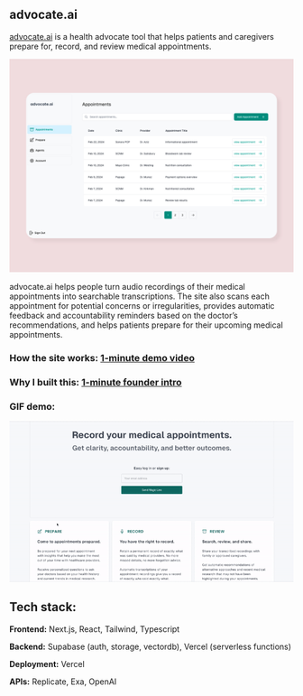 ## advocate.ai

[advocate.ai](https://advocateai.vercel.app/) is a health advocate tool that helps patients and caregivers prepare for, record, and review medical appointments.

![advocateai homepage image](public/advocateai.webp)

advocate.ai helps people turn audio recordings of their medical appointments into searchable transcriptions. The site also scans each appointment for potential concerns or irregularities, provides automatic feedback and accountability reminders based on the doctor’s recommendations, and helps patients prepare for their upcoming medical appointments. 

### How the site works: [1-minute demo video](https://youtu.be/8egWnTs9TM8)

### Why I built this: [1-minute founder intro](https://youtu.be/OKYhPXrVUIw)

### GIF demo:
![advocate.ai gif illustration](public/advocategif.gif)


## Tech stack:

**Frontend:**
Next.js, React, Tailwind, Typescript

**Backend:**
Supabase (auth, storage, vectordb), Vercel (serverless functions)

**Deployment:**
Vercel

**APIs:**
Replicate, Exa, OpenAI